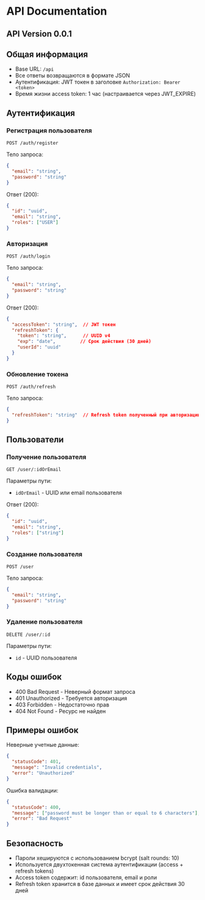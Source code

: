 # API Documentation
## API Version 0.0.1

## Общая информация

- Base URL: `/api`
- Все ответы возвращаются в формате JSON
- Аутентификация: JWT токен в заголовке `Authorization: Bearer <token>`
- Время жизни access token: 1 час (настраивается через JWT_EXPIRE)

## Аутентификация

### Регистрация пользователя

```http
POST /auth/register
```

Тело запроса:
```json
{
  "email": "string",
  "password": "string"
}
```

Ответ (200):
```json
{
  "id": "uuid",
  "email": "string",
  "roles": ["USER"]
}
```

### Авторизация

```http
POST /auth/login
```

Тело запроса:
```json
{
  "email": "string",
  "password": "string"
}
```

Ответ (200):
```json
{
  "accessToken": "string",  // JWT токен
  "refreshToken": {
    "token": "string",      // UUID v4
    "exp": "date",         // Срок действия (30 дней)
    "userId": "uuid"
  }
}
```

### Обновление токена

```http
POST /auth/refresh
```

Тело запроса:
```json
{
  "refreshToken": "string"  // Refresh token полученный при авторизации
}
```

## Пользователи

### Получение пользователя

```http
GET /user/:idOrEmail
```

Параметры пути:
- `idOrEmail` - UUID или email пользователя

Ответ (200):
```json
{
  "id": "uuid",
  "email": "string",
  "roles": ["string"]
}
```

### Создание пользователя

```http
POST /user
```

Тело запроса:
```json
{
  "email": "string",
  "password": "string"
}
```

### Удаление пользователя

```http
DELETE /user/:id
```

Параметры пути:
- `id` - UUID пользователя

## Коды ошибок

- 400 Bad Request - Неверный формат запроса
- 401 Unauthorized - Требуется авторизация
- 403 Forbidden - Недостаточно прав
- 404 Not Found - Ресурс не найден

## Примеры ошибок

Неверные учетные данные:
```json
{
  "statusCode": 401,
  "message": "Invalid credentials",
  "error": "Unauthorized"
}
```

Ошибка валидации:
```json
{
  "statusCode": 400,
  "message": ["password must be longer than or equal to 6 characters"],
  "error": "Bad Request"
}
```

## Безопасность

- Пароли хешируются с использованием bcrypt (salt rounds: 10)
- Используется двухтокенная система аутентификации (access + refresh tokens)
- Access token содержит: id пользователя, email и роли
- Refresh token хранится в базе данных и имеет срок действия 30 дней
